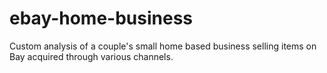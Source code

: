 # ebay-home-business
Custom analysis of a couple's small home based business selling items on Bay acquired through various channels.
